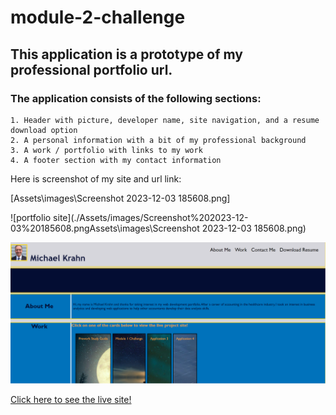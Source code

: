 # module-2-challenge

## This application is a prototype of my professional portfolio url.

### The application consists of the following sections:

    1. Header with picture, developer name, site navigation, and a resume download option
    2. A personal information with a bit of my professional background
    3. A work / portfolio with links to my work
    4. A footer section with my contact information

Here is screenshot of my site and url link:

[Assets\images\Screenshot 2023-12-03 185608.png]

![portfolio site](./Assets/images/Screenshot%202023-12-03%20185608.pngAssets\images\Screenshot 2023-12-03 185608.png)

![portfolio demo](./Assets/images/Screenshot%202023-12-03%20185608.png)

[Click here to see the live site!](https://mikrahn.github.io/module-2-challenge/)
